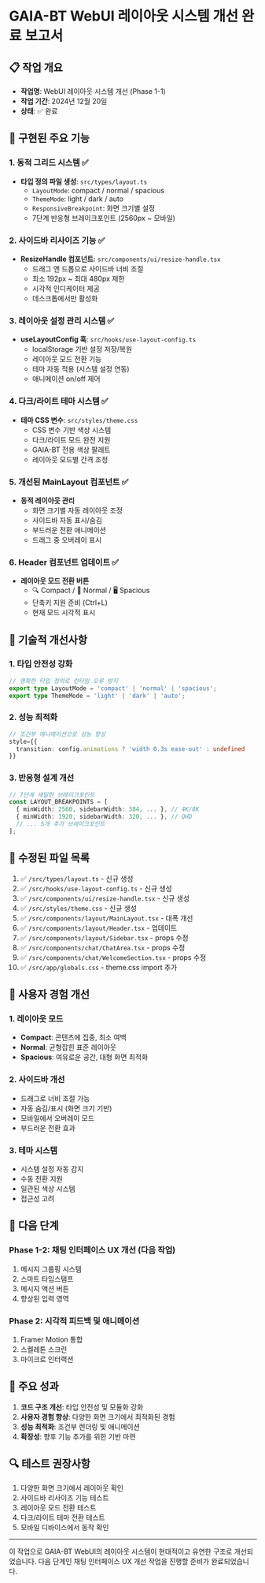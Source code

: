 # GAIA-BT WebUI 레이아웃 시스템 개선 완료 보고서

## 📋 작업 개요
- **작업명**: WebUI 레이아웃 시스템 개선 (Phase 1-1)
- **작업 기간**: 2024년 12월 20일
- **상태**: ✅ 완료

## 🎯 구현된 주요 기능

### 1. 동적 그리드 시스템 ✅
- **타입 정의 파일 생성**: `src/types/layout.ts`
  - `LayoutMode`: compact / normal / spacious
  - `ThemeMode`: light / dark / auto
  - `ResponsiveBreakpoint`: 화면 크기별 설정
  - 7단계 반응형 브레이크포인트 (2560px ~ 모바일)

### 2. 사이드바 리사이즈 기능 ✅
- **ResizeHandle 컴포넌트**: `src/components/ui/resize-handle.tsx`
  - 드래그 앤 드롭으로 사이드바 너비 조절
  - 최소 192px ~ 최대 480px 제한
  - 시각적 인디케이터 제공
  - 데스크톱에서만 활성화

### 3. 레이아웃 설정 관리 시스템 ✅
- **useLayoutConfig 훅**: `src/hooks/use-layout-config.ts`
  - localStorage 기반 설정 저장/복원
  - 레이아웃 모드 전환 기능
  - 테마 자동 적용 (시스템 설정 연동)
  - 애니메이션 on/off 제어

### 4. 다크/라이트 테마 시스템 ✅
- **테마 CSS 변수**: `src/styles/theme.css`
  - CSS 변수 기반 색상 시스템
  - 다크/라이트 모드 완전 지원
  - GAIA-BT 전용 색상 팔레트
  - 레이아웃 모드별 간격 조정

### 5. 개선된 MainLayout 컴포넌트 ✅
- **동적 레이아웃 관리**
  - 화면 크기별 자동 레이아웃 조정
  - 사이드바 자동 표시/숨김
  - 부드러운 전환 애니메이션
  - 드래그 중 오버레이 표시

### 6. Header 컴포넌트 업데이트 ✅
- **레이아웃 모드 전환 버튼**
  - 🔍 Compact / 📐 Normal / 🖥️ Spacious
  - 단축키 지원 준비 (Ctrl+L)
  - 현재 모드 시각적 표시

## 📝 기술적 개선사항

### 1. 타입 안전성 강화
```typescript
// 명확한 타입 정의로 런타임 오류 방지
export type LayoutMode = 'compact' | 'normal' | 'spacious';
export type ThemeMode = 'light' | 'dark' | 'auto';
```

### 2. 성능 최적화
```typescript
// 조건부 애니메이션으로 성능 향상
style={{
  transition: config.animations ? 'width 0.3s ease-out' : undefined
}}
```

### 3. 반응형 설계 개선
```typescript
// 7단계 세밀한 브레이크포인트
const LAYOUT_BREAKPOINTS = [
  { minWidth: 2560, sidebarWidth: 384, ... }, // 4K/8K
  { minWidth: 1920, sidebarWidth: 320, ... }, // QHD
  // ... 5개 추가 브레이크포인트
];
```

## 🔧 수정된 파일 목록

1. ✅ `/src/types/layout.ts` - 신규 생성
2. ✅ `/src/hooks/use-layout-config.ts` - 신규 생성
3. ✅ `/src/components/ui/resize-handle.tsx` - 신규 생성
4. ✅ `/src/styles/theme.css` - 신규 생성
5. ✅ `/src/components/layout/MainLayout.tsx` - 대폭 개선
6. ✅ `/src/components/layout/Header.tsx` - 업데이트
7. ✅ `/src/components/layout/Sidebar.tsx` - props 수정
8. ✅ `/src/components/chat/ChatArea.tsx` - props 수정
9. ✅ `/src/components/chat/WelcomeSection.tsx` - props 수정
10. ✅ `/src/app/globals.css` - theme.css import 추가

## 🎨 사용자 경험 개선

### 1. 레이아웃 모드
- **Compact**: 콘텐츠에 집중, 최소 여백
- **Normal**: 균형잡힌 표준 레이아웃
- **Spacious**: 여유로운 공간, 대형 화면 최적화

### 2. 사이드바 개선
- 드래그로 너비 조절 가능
- 자동 숨김/표시 (화면 크기 기반)
- 모바일에서 오버레이 모드
- 부드러운 전환 효과

### 3. 테마 시스템
- 시스템 설정 자동 감지
- 수동 전환 지원
- 일관된 색상 시스템
- 접근성 고려

## 🚀 다음 단계

### Phase 1-2: 채팅 인터페이스 UX 개선 (다음 작업)
1. 메시지 그룹핑 시스템
2. 스마트 타임스탬프
3. 메시지 액션 버튼
4. 향상된 입력 영역

### Phase 2: 시각적 피드백 및 애니메이션
1. Framer Motion 통합
2. 스켈레톤 스크린
3. 마이크로 인터랙션

## 📌 주요 성과

1. **코드 구조 개선**: 타입 안전성 및 모듈화 강화
2. **사용자 경험 향상**: 다양한 화면 크기에서 최적화된 경험
3. **성능 최적화**: 조건부 렌더링 및 애니메이션
4. **확장성**: 향후 기능 추가를 위한 기반 마련

## 🔍 테스트 권장사항

1. 다양한 화면 크기에서 레이아웃 확인
2. 사이드바 리사이즈 기능 테스트
3. 레이아웃 모드 전환 테스트
4. 다크/라이트 테마 전환 테스트
5. 모바일 디바이스에서 동작 확인

---

이 작업으로 GAIA-BT WebUI의 레이아웃 시스템이 현대적이고 유연한 구조로 개선되었습니다.
다음 단계인 채팅 인터페이스 UX 개선 작업을 진행할 준비가 완료되었습니다.